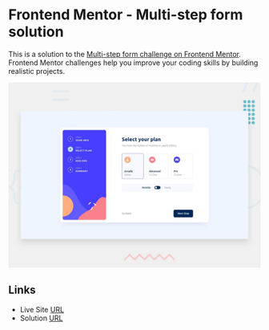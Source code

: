 # Frontend Mentor - Multi-step form solution

This is a solution to the [Multi-step form challenge on Frontend Mentor](https://www.frontendmentor.io/challenges/multistep-form-YVAnSdqQBJ). Frontend Mentor challenges help you improve your coding skills by building realistic projects.

![Design preview for the Multi-step form coding challenge](./design/desktop-preview.jpg)

## Links

- Live Site [URL](https://form-multi-steps.netlify.app/)
- Solution [URL](https://www.frontendmentor.io/challenges/multistep-form-YVAnSdqQBJ/hub)
